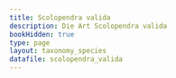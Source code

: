 ```yaml
---
title: Scolopendra valida
description: Die Art Scolopendra valida
bookHidden: true
type: page
layout: taxonomy_species
datafile: scolopendra_valida
---
```


